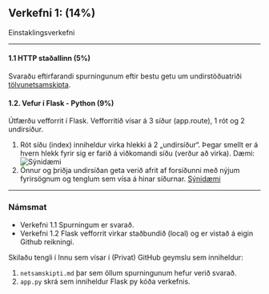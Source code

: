 ## Verkefni 1: (14%)

Einstaklingsverkefni

---

#### 1.1 HTTP staðallinn (**5%**)
Svaraðu eftirfarandi spurningunum eftir bestu getu um undirstöðuatriði [tölvunetsamskipta](https://github.com/vefthroun/V21/blob/main/Verkefni/netsamskipti.md). 

#### 1.2. Vefur í Flask - Python (**9%**)
Útfærðu vefforrit í Flask. Vefforritið vísar á 3 síður (app.route), 1 rót og 2 undirsíður. 

1. Rót síðu (index) inniheldur virka hlekki á 2 „undirsíður“. Þegar smellt er á hvern hlekk fyrir sig er farið á viðkomandi síðu (verður að virka).
Dæmi:<br>
![Sýnidæmi](https://github.com/vefthroun/V21/blob/main/Verkefni/Myndir/verkefni1.png)
1. Önnur og þriðja undirsíðan geta verið afrit af forsíðunni með nýjum fyrirsögnum og tenglum sem vísa á hinar síðurnar. 
[Sýnidæmi](https://github.com/vefthroun/basic-flask)

---

### Námsmat 
- Verkefni 1.1 Spurningum er svarað.
- Verkefni 1.2 Flask vefforrit virkar staðbundið (local) og er vistað á eigin Github reikningi.

Skilaðu tengli í Innu sem vísar í (Privat) GitHub geymslu sem inniheldur:

1. `netsamskipti.md` þar sem öllum spurningunum hefur verið svarað.
1. `app.py` skrá sem inniheldur Flask py kóða verkefnis.

